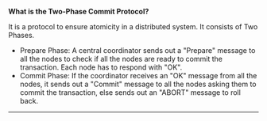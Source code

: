 **What is the Two-Phase Commit Protocol?**

It is a protocol to ensure atomicity in a distributed system. It consists of Two Phases.
  - Prepare Phase: A central coordinator sends out a "Prepare" message to all the nodes to check if all the nodes are ready to commit the transaction. Each node has to respond with "OK".
  - Commit Phase: If the coordinator receives an "OK" message from all the nodes, it sends out a "Commit" message to all the nodes asking them to commit the transaction, else sends out       an "ABORT" message to roll back.


------------------------------------------

